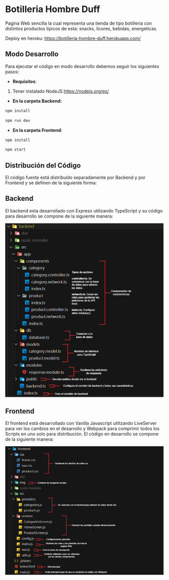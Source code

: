 
# Botilleria Hombre Duff

Pagina Web sencilla la cual representa una tienda de tipo botilleria con distintos productos tipicos de esta: snacks, licores, bebidas, energeticas.

Deploy en heroku: https://botilleria-hombre-duff.herokuapp.com/

## Modo Desarrollo

Para ejecutar el código en modo desarrollo debemos seguir los siguientes pasos:

* **Requisitos**:

1. Tener instalado NodeJS https://nodejs.org/es/
 

* **En la carpeta Backend:**
```sh
npm install
```
```sh
npm run dev
```

* **En la carpeta Frontend**:

```sh 
npm install 
```
```sh
npm start
```


## Distribución del Código
El código fuente está distribuido separadamente por Backend y por Frontend y se definen de la siguiente forma:
## Backend
El backend esta desarrollado con Express utilizando TypeScript y su código para desarrollo se compone de la siguiente manera: 


![](/images/code-back.png)

## Frontend
El frontend está desarrollado con Vanilla Javascript utilizando LiveServer para ver los cambios en el desarrollo y Webpack para comprimir todos los Scripts en uno solo para distribución.  El código en desarrollo se compone de la siguiente manera: 


![](/images/code-front.png)
